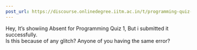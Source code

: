 ```yaml
---
post_url: https://discourse.onlinedegree.iitm.ac.in/t/programming-quiz-1-in-student-dashboard-label-for-roe-scores-showing-absent-or-incorrect/169369/1
---
```

Hey, It’s showiing Absent for Programming Quiz 1, But i submitted it successfully.  
Is this because of any glitch? Anyone of you having the same error?